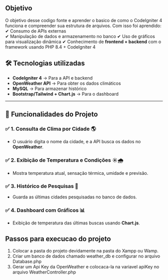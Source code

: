 ## Objetivo
O objetivo desse codigo fonte e aprender o basico de como o CodeIgniter 4 funciona e compreender sua estrutura de arquivos. Com isso foi aprendido:
✔ Consumo de APIs externas  
✔ Manipulação de dados e armazenamento no banco
✔ Uso de gráficos para visualização dinâmica
✔ Conhecimento de **frontend + backend** com o framework usando PHP 8.4 + CodeIgniter 4

## **🛠️ Tecnologias utilizadas**

- **CodeIgniter 4** → Para a API e backend
- **OpenWeather API** → Para obter os dados climáticos
- **MySQL** → Para armazenar histórico
- **Bootstrap/Tailwind + Chart.js** → Para o dashboard

---

## **📌 Funcionalidades do Projeto**

### ✅ 1. Consulta de Clima por Cidade 🌎

- O usuário digita o nome da cidade, e a API busca os dados no **OpenWeather**.

### ✅ 2. Exibição de Temperatura e Condições ☀️🌧️

- Mostra temperatura atual, sensação térmica, umidade e previsão.

### ✅ 3. Histórico de Pesquisas 📜

- Guarda as últimas cidades pesquisadas no banco de dados.

### ✅ 4. Dashboard com Gráficos 📊

- Exibição de temperatura das últimas buscas usando **Chart.js**.

## Passos para execucao do projeto

1. Colocar a pasta do projeto devidamente na pasta do Xampp ou Wamp.
2. Criar um banco de dados chamado weather_db e configurar no arquivo Database.php
3. Gerar um Api Key da OpenWeather e colocaca-la na variavel apiKey no arquivo WeatherController.php
